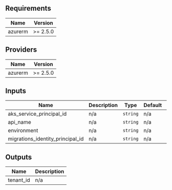 ## Requirements

| Name | Version |
|------|---------|
| azurerm | >= 2.5.0 |

## Providers

| Name | Version |
|------|---------|
| azurerm | >= 2.5.0 |

## Inputs

| Name | Description | Type | Default | Required |
|------|-------------|------|---------|:--------:|
| aks\_service\_principal\_id | n/a | `string` | n/a | yes |
| api\_name | n/a | `string` | n/a | yes |
| environment | n/a | `string` | n/a | yes |
| migrations\_identity\_principal\_id | n/a | `string` | n/a | yes |

## Outputs

| Name | Description |
|------|-------------|
| tenant\_id | n/a |

